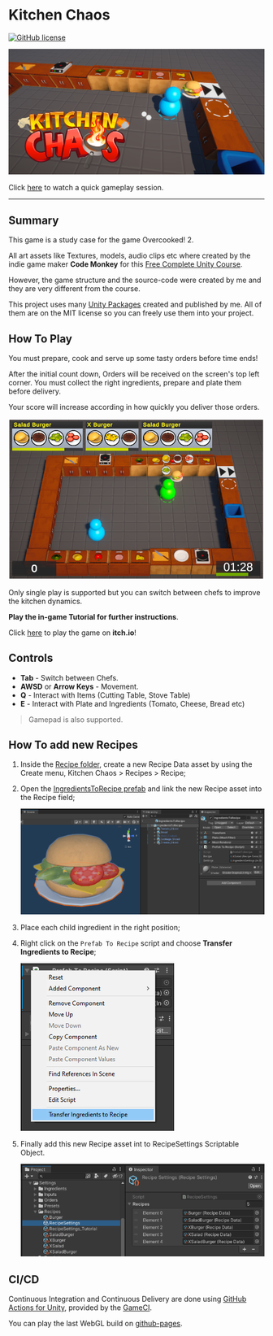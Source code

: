# Kitchen Chaos
[![GitHub license](https://img.shields.io/github/license/HyagoOliveira/KitchenChaos?style=flat-square)](https://github.com/HyagoOliveira/KitchenChaos/blob/main/LICENSE)

![Kitchen Chaos Thumbnail](/Wiki/Thumbnail.png "Kitchen Chaos")

Click [here](https://youtu.be/qiwCZmpDRUY) to watch a quick gameplay session.

---

## Summary

This game is a study case for the game Overcooked! 2.

All art assets like Textures, models, audio clips etc where created by the indie game maker **Code Monkey** for this [Free Complete Unity Course](https://youtu.be/AmGSEH7QcDg). 

However, the game structure and the source-code were created by me and they are very different from the course.

This project uses many [Unity Packages](http://34.125.146.81:4873/) created and published by me. All of them are on the MIT license so you can freely use them into your project.

## How To Play

You must prepare, cook and serve up some tasty orders before time ends!

After the initial count down, Orders will be received on the screen's top left corner.
You must collect the right ingredients, prepare and plate them before delivery.

Your score will increase according in how quickly you deliver those orders.

![Kitchen Chaos Screenshot](/Wiki/Screenshot.png "Kitchen Chaos Screenshot")

Only single play is supported but you can switch between chefs to improve the kitchen dynamics.

**Play the in-game Tutorial for further instructions**.

Click [here](https://nostgames.itch.io/kitchen-chaos) to play the game on **itch.io**!

## Controls

- **Tab** - Switch between Chefs.
- **AWSD** or **Arrow Keys** - Movement.
- **Q** - Interact with Items (Cutting Table, Stove Table) 
- **E** - Interact with Plate and Ingredients (Tomato, Cheese, Bread etc)

> Gamepad is also supported.

## How To add new Recipes

1. Inside the [Recipe folder](/Assets/Settings/Recipes), create a new Recipe Data asset by using the Create menu, Kitchen Chaos > Recipes > Recipe;
2. Open the [IngredientsToRecipe prefab](/Assets/Prefabs/Recipes/IngredientsToRecipe.prefab) and link the new Recipe asset into the Recipe field;

    ![IngredientsToRecipe](/Wiki/IngredientsToRecipe.png "Ingredients To Recipe")
3. Place each child ingredient in the right position;
4. Right click on the `Prefab To Recipe` script and choose **Transfer Ingredients to Recipe**;

    ![TransferIngredientsToRecipe](/Wiki/TransferIngredientsToRecipe.png "Transfer Ingredients To Recipe")
5. Finally add this new Recipe asset int to RecipeSettings Scriptable Object.

    ![RecipeSettings](/Wiki/RecipeSettings.png "Recipe Settings")

## CI/CD

Continuous Integration and Continuous Delivery are done using [GitHub Actions for Unity](https://github.com/game-ci/unity-actions), provided by the [GameCI](https://game.ci/).

You can play the last WebGL build on [github-pages](https://hyagooliveira.github.io/KitchenChaos/).
